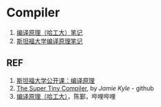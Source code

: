 # Compiler

1. [编译原理（哈工大）笔记](./compiler-hit-notes/README.md)
1. [斯坦福大学编译原理笔记](./compiler_stanford-open-notes.md)

## REF

1. [斯坦福大学公开课：编译原理](https://www.bilibili.com/video/av27845355/?p=1)
1. [The Super Tiny Compiler](https://github.com/jamiebuilds/the-super-tiny-compiler), by *Jamie Kyle* - github
1. [编译原理（哈工大）](https://www.bilibili.com/video/BV1zW411t7YE)，陈鄞，哔哩哔哩